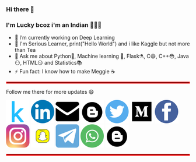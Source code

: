 ### Hi there 👋
### I'm Lucky bcoz i'm an Indian 🙈🙉🙊 
<!--
**taruntiwarihp/TarunTiwariHp** is a ✨ _special_ ✨ repository because its `README.md` (this file) appears on your GitHub profile.

Here are some ideas to get you started:


- 👯 I’m looking to collaborate on ...
- 🤔 I’m looking for help with ...
- 📫 How to reach me: ...
- 😄 Pronouns: ...

Tarun Tiwari, [18.08.20 11:18]
-->
 
* 🔭 I’m currently working on Deep Learning
* 🌱 I'm Serious Learner, print("Hello World") and i like Kaggle but not more than Tea
* 💬 Ask me about Python🐍, Machine learning 🤖, Flask⚗️, C😄, C++😳, Java😶, HTML😏 and Statistics📚  
* ⚡ Fun fact: I know how to make Meggie  ☕
<hr style="border: 2px solid red;" />

Follow me there for more updates 😄

[<img src='https://github.com/taruntiwarihp/TarunTiwariHp/blob/master/iconfinder_189_Kaggle_logo_logos_4373210.png'>](https://www.kaggle.com/taruntiwarihp)
[<img src='https://github.com/taruntiwarihp/TarunTiwariHp/blob/master/iconfinder_linkedin_834713.png'>](https://www.linkedin.com/in/tarun-tiwari-3170a8120/)
[<img src='https://github.com/taruntiwarihp/TarunTiwariHp/blob/master/iconfinder_mail-24_103176.png'>](https://github.com/taruntiwarihp/TarunTiwariHp/blob/master/mail.txt)
[<img src='https://github.com/taruntiwarihp/TarunTiwariHp/blob/master/iconfinder_65-blogger_104438.png'>](https://youtu.be/zKNXHluHneU)
[<img src='https://github.com/taruntiwarihp/TarunTiwariHp/blob/master/iconfinder_twitter_834708%20(1).png'>](https://twitter.com/TarunTiwari_hp)
[<img src='https://github.com/taruntiwarihp/TarunTiwariHp/blob/master/iconfinder_Medium_3721675%20(1).png'>](https://medium.com/@taruntiwari.hp/phishing-sites-predictor-using-fastapi-2b5de0272f0?sk=b58399a8830153aebca8bc1dc8a5ca31)
[<img src='https://github.com/taruntiwarihp/TarunTiwariHp/blob/master/iconfinder_facebook_834722%20(1).png'>](https://www.facebook.com/profile.php?id=100009547191633)
[<img src='https://github.com/taruntiwarihp/TarunTiwariHp/blob/master/iconfinder_25_social_2609558%20(2).png'>](https://www.instagram.com/tarun_tiwari.007/)
[<img src='https://github.com/taruntiwarihp/TarunTiwariHp/blob/master/iconfinder_JD-03_2244449.png'>](https://github.com/taruntiwarihp/TarunTiwariHp/blob/master/snapcodeBitmoji.svg)
[<img src='https://github.com/taruntiwarihp/TarunTiwariHp/blob/master/iconfinder_telegram_386727.png'>](https://t.me/taruntiwari_hp)
[<img src='https://github.com/taruntiwarihp/TarunTiwariHp/blob/master/iconfinder_whatsapp_287520.png'>](https://github.com/taruntiwarihp/TarunTiwariHp/blob/master/mobile_no.txt)
[<img src='https://github.com/taruntiwarihp/TarunTiwariHp/blob/master/iconfinder_65-blogger_104438.png'>](https://glephanttimes.blogspot.com/2020/06/khush-raho.html?m=1)
<hr style="border: 2px solid red;" />
